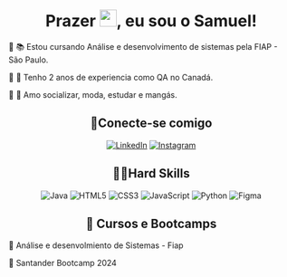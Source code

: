 <h1 align="center">Prazer <img src="https://em-content.zobj.net/source/animated-noto-color-emoji/356/face-with-tongue_1f61b.gif" height="30px">, eu sou o Samuel!</h1>
<p>🔹 📚 Estou cursando Análise e desenvolvimento de sistemas pela FIAP - São Paulo.</p>
<p>🔹 💼 Tenho 2 anos de experiencia como QA no Canadá.</p>
<p>🔹 🤝 Amo socializar, moda, estudar e mangás.</p>

<h2 align="center">🔌Conecte-se comigo</h2>
<div align="center">

[![LinkedIn](https://img.shields.io/badge/linkedin-0077B5?style=for-the-badge&logo=linkedin&logoColor=white)](https://www.linkedin.com/in/samuelpy/)
[![Instagram](https://img.shields.io/badge/-instagram-%23E4405F?style=for-the-badge&logo=instagram&logoColor=white)](https://www.instagram.com/sam_yariwake/)
</div>

<h2 align="center">✍🏻Hard Skills</h2>
<div align="center">

![Java](https://img.shields.io/badge/java-%23ED8B00.svg?style=for-the-badge&logo=openjdk&logoColor=white)  ![HTML5](https://img.shields.io/badge/HTML5-E34F26?style=for-the-badge&logo=html5&logoColor=white)  ![CSS3](https://img.shields.io/badge/CSS3-1572B6?style=for-the-badge&logo=css3&logoColor=white)  ![JavaScript](https://img.shields.io/badge/JavaScript-F7DF1E?style=for-the-badge&logo=javascript&logoColor=black)  ![Python](https://img.shields.io/badge/python-3670A0?style=for-the-badge&logo=python&logoColor=ffdd54)  ![Figma](https://img.shields.io/badge/Figma-696969?style=for-the-badge&logo=figma&logoColor=figma)
</div>

<h2 align="center"> 📖 Cursos e Bootcamps </h2>
<p>🔹 Análise e desenvolmiento de Sistemas - Fiap</p>
<p>🔹 Santander Bootcamp 2024</p>
